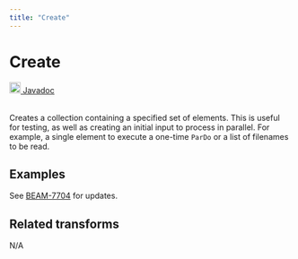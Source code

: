 ```yaml
---
title: "Create"
---
```

<!--
Licensed under the Apache License, Version 2.0 (the "License");
you may not use this file except in compliance with the License.
You may obtain a copy of the License at

http://www.apache.org/licenses/LICENSE-2.0

Unless required by applicable law or agreed to in writing, software
distributed under the License is distributed on an "AS IS" BASIS,
WITHOUT WARRANTIES OR CONDITIONS OF ANY KIND, either express or implied.
See the License for the specific language governing permissions and
limitations under the License.
-->
# Create
<table align="left">
    <a target="_blank" class="button"
        href="https://beam.apache.org/releases/javadoc/current/index.html?org/apache/beam/sdk/transforms/Create.html">
      <img src="/images/logos/sdks/java.png" width="20px" height="20px"
           alt="Javadoc" />
     Javadoc
    </a>
</table>
<br><br>

Creates a collection containing a specified set of elements. This is useful
for testing, as well as creating an initial input to process in parallel.
For example, a single element to execute a one-time `ParDo` or a list of filenames to be read.


## Examples

See [BEAM-7704](https://issues.apache.org/jira/browse/BEAM-7704) for updates.

## Related transforms
N/A
